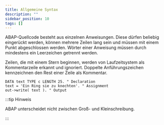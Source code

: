 ```yaml
---
title: Allgemeine Syntax
description: ""
sidebar_position: 10
tags: []
---
```


ABAP-Quellcode besteht aus einzelnen Anweisungen. Diese dürfen beliebig eingerückt werden, können mehrere Zeilen lang sein und müssen mit einem Punkt abgeschlossen werden. Wörter einer Anweisung müssen durch mindestens ein Leerzeichen getrennt werden.

Zeilen, die mit einem Stern beginnen, werden von Laufzeitsystem als Kommentarzeile erkannt und ignoriert. Doppelte Anführungszeichen kennzeichnen den Rest einer Zeile als Kommentar.

```abap showLineNumbers
DATA text TYPE c LENGTH 25. " Declaration
text = 'Ein Ring sie zu knechten'. " Assignment
out->write( text ). " Output
```

:::tip Hinweis

ABAP unterscheidet nicht zwischen Groß- und Kleinschreibung.

:::
